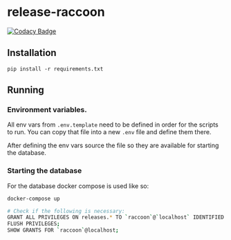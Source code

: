 # release-raccoon
[![Codacy Badge](https://api.codacy.com/project/badge/Grade/9f7b06a4a03b447f8d09c1f5324db079)](https://app.codacy.com/gh/jaivalis/release-raccoon?utm_source=github.com&utm_medium=referral&utm_content=jaivalis/release-raccoon&utm_campaign=Badge_Grade) 

## Installation

```pip install -r requirements.txt```

## Running

### Environment variables.
All env vars from `.env.template` need to be defined in order for the scripts to run.
You can copy that file into a new `.env` file and define them there.

After defining the env vars source the file so they are available for starting the database.

### Starting the database
For the database docker compose is used like so:
```bash
docker-compose up
```

```bash
# Check if the following is necessary:
GRANT ALL PRIVILEGES ON releases.* TO `raccoon`@`localhost` IDENTIFIED BY `raccoon`;
FLUSH PRIVILEGES;
SHOW GRANTS FOR `raccoon`@localhost;
```

